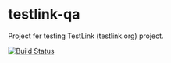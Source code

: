 # testlink-qa

Project fer testing TestLink (testlink.org) project.

[![Build Status](https://travis-ci.org/marcel-veselka/testlink-qa.svg?branch=master)](https://travis-ci.org/marcel-veselka/testlink-qa)